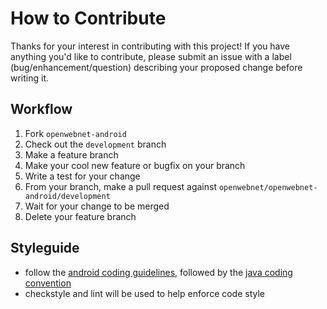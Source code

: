 # How to Contribute

Thanks for your interest in contributing with this project!
If you have anything you'd like to contribute, please submit an issue with a label (bug/enhancement/question) describing your proposed change before writing it.

## Workflow

1.  Fork `openwebnet-android`
2.  Check out the `development` branch
3.  Make a feature branch
4.  Make your cool new feature or bugfix on your branch
5.  Write a test for your change
6.  From your branch, make a pull request against `openwebnet/openwebnet-android/development`
7.  Wait for your change to be merged
8.  Delete your feature branch

## Styleguide

* follow the [android coding guidelines](https://source.android.com/source/code-style.html), followed by the [java coding convention](https://google.github.io/styleguide/javaguide.html)
* checkstyle and lint will be used to help enforce code style
